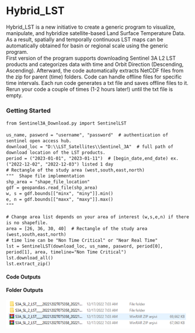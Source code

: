 # Hybrid_LST
Hybrid_LST is a new initiative to create a generic program to visualize, manipulate, and hybridize satellite-based Land Surface Temperature Data. As a result, spatially and temporally continuous LST maps can be automatically obtained for basin or regional scale using the generic program.  
First version of the program supports downloading Sentinel 3A L2 LST products and categorizes data with time and Orbit Direction (Descending, Ascending). Afterward, the code automatically extracts NetCDF files from the zip for parent (time) folders. Code can handle offline files for specific time intervals. Each run code generates a txt file and saves offline files to it. Rerun your code a couple of times (1-2 hours later!) until the txt file is empty. 

### **Getting Started**

```
from Sentinel3A_Download.py import SentinelLST

us_name, pasword = "username", "password"  # authentication of sentinel open access hub.
download_loc = "D:\\LST_Satellites\\Sentinel_3A"  # full path of download location of the LST products.
period = ("2023-01-01", "2023-01-11")  # [begin_date,end_date) ex.("2022-12-02", "2022-12-03") listed 1 day
# Rectangle of the study area (west,south,east,north)
"""  Shape file implementation  
shp_area = "shape_file_location"
gdf = geopandas.read_file(shp_area)
w, s = gdf.bounds[["minx", "miny"]].min()
e, n = gdf.bounds[["maxx", "maxy"]].max()
"""

# Change area list depends on your area of interest (w,s,e,n) if there is no shapefile.
area = [26, 36, 30, 40]  # Rectangle of the study area (west,south,east,north)
# time line can be "Non Time Critical" or "Near Real Time"
lst = SentinelLST(download_loc, us_name, pasword, period[0], period[1], area, timeline="Non Time Critical")
lst.download_all()
lst.extract_zip()
```
#### Code Outputs


#### Folder Outputs
![solarized palettes](https://github.com/OnurSahin20/Hybrid_LST/blob/main/loc.PNG?raw=true)
